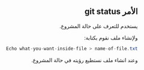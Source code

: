 <div dir = "rtl">


## الأمر git status

 يستخدم للتعرف على حالة المشروع.

ولإنشاء ملف نقوم بكتابة:
```c#
Echo what-you-want-inside-file > name-of-file.txt
```
وعند انشاء ملف نستطيع رؤيته في حالة المشروع.

</div>
